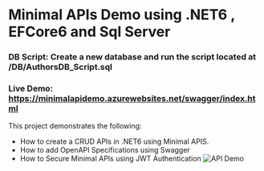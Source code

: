# Minimal APIs Demo using .NET6 , EFCore6 and Sql Server

### DB Script: Create a new database and run the script located at /DB/AuthorsDB_Script.sql
### Live Demo: https://minimalapidemo.azurewebsites.net/swagger/index.html
This project demonstrates the following: 
- How to create a CRUD APIs in .NET6 using Minimal APIS. 
- How to add OpenAPI Specifications using Swagger
- How to Secure Minimal APIs using JWT Authentication
![API Demo](https://github.com/csehammad/MinimalAPIDemo/blob/main/Img/Minimal%20API%20in%20DotNET6.png?raw=true)
